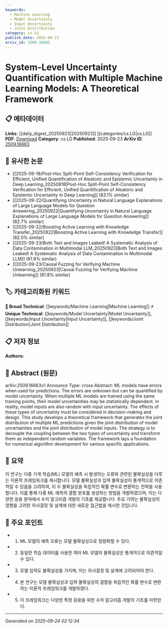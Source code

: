 ```yaml
---
keywords:
  - Machine Learning
  - Model Uncertainty
  - Input Uncertainty
  - Joint Distribution
category: cs.LG
publish_date: 2025-09-23
arxiv_id: 2509.16663
---
```


<!-- KEYWORD_LINKING_METADATA:
{
  "processed_timestamp": "2025-09-24T02:12:34.317115",
  "vocabulary_version": "1.0",
  "selected_keywords": [
    "Machine Learning",
    "Model Uncertainty",
    "Input Uncertainty",
    "Joint Distribution"
  ],
  "rejected_keywords": [],
  "similarity_scores": {
    "Machine Learning": 0.8,
    "Model Uncertainty": 0.7,
    "Input Uncertainty": 0.65,
    "Joint Distribution": 0.6
  },
  "extraction_method": "AI_prompt_based",
  "budget_applied": true,
  "candidates_json": {
    "candidates": [
      {
        "surface": "Machine Learning Models",
        "canonical": "Machine Learning",
        "aliases": [
          "ML Models",
          "Machine Learning Systems"
        ],
        "category": "broad_technical",
        "rationale": "Machine Learning is a foundational concept that connects to a wide range of technical topics.",
        "novelty_score": 0.2,
        "connectivity_score": 0.9,
        "specificity_score": 0.5,
        "link_intent_score": 0.8
      },
      {
        "surface": "Model Uncertainty",
        "canonical": "Model Uncertainty",
        "aliases": [
          "Uncertainty Quantification",
          "Prediction Uncertainty"
        ],
        "category": "unique_technical",
        "rationale": "Model Uncertainty is crucial for understanding and improving ML model predictions.",
        "novelty_score": 0.7,
        "connectivity_score": 0.6,
        "specificity_score": 0.8,
        "link_intent_score": 0.7
      },
      {
        "surface": "Input Uncertainty",
        "canonical": "Input Uncertainty",
        "aliases": [
          "Data Uncertainty",
          "Input Variability"
        ],
        "category": "unique_technical",
        "rationale": "Input Uncertainty is important for assessing the reliability of ML model inputs.",
        "novelty_score": 0.65,
        "connectivity_score": 0.55,
        "specificity_score": 0.75,
        "link_intent_score": 0.65
      },
      {
        "surface": "Joint Distribution",
        "canonical": "Joint Distribution",
        "aliases": [
          "Joint Probability Distribution",
          "Multivariate Distribution"
        ],
        "category": "unique_technical",
        "rationale": "Understanding joint distributions is key to modeling dependencies in ML predictions.",
        "novelty_score": 0.6,
        "connectivity_score": 0.7,
        "specificity_score": 0.7,
        "link_intent_score": 0.6
      }
    ],
    "ban_list_suggestions": [
      "theoretical framework",
      "decision-making",
      "design"
    ]
  },
  "decisions": [
    {
      "candidate_surface": "Machine Learning Models",
      "resolved_canonical": "Machine Learning",
      "decision": "linked",
      "scores": {
        "novelty": 0.2,
        "connectivity": 0.9,
        "specificity": 0.5,
        "link_intent": 0.8
      }
    },
    {
      "candidate_surface": "Model Uncertainty",
      "resolved_canonical": "Model Uncertainty",
      "decision": "linked",
      "scores": {
        "novelty": 0.7,
        "connectivity": 0.6,
        "specificity": 0.8,
        "link_intent": 0.7
      }
    },
    {
      "candidate_surface": "Input Uncertainty",
      "resolved_canonical": "Input Uncertainty",
      "decision": "linked",
      "scores": {
        "novelty": 0.65,
        "connectivity": 0.55,
        "specificity": 0.75,
        "link_intent": 0.65
      }
    },
    {
      "candidate_surface": "Joint Distribution",
      "resolved_canonical": "Joint Distribution",
      "decision": "linked",
      "scores": {
        "novelty": 0.6,
        "connectivity": 0.7,
        "specificity": 0.7,
        "link_intent": 0.6
      }
    }
  ]
}
-->

# System-Level Uncertainty Quantification with Multiple Machine Learning Models: A Theoretical Framework

## 📋 메타데이터

**Links**: [[daily_digest_20250923|20250923]] [[categories/cs.LG|cs.LG]]
**PDF**: [Download](https://arxiv.org/pdf/2509.16663.pdf)
**Category**: cs.LG
**Published**: 2025-09-23
**ArXiv ID**: [2509.16663](https://arxiv.org/abs/2509.16663)

## 🔗 유사한 논문
- [[2025-09-18/Post-Hoc Split-Point Self-Consistency Verification for Efficient, Unified Quantification of Aleatoric and Epistemic Uncertainty in Deep Learning_20250918|Post-Hoc Split-Point Self-Consistency Verification for Efficient, Unified Quantification of Aleatoric and Epistemic Uncertainty in Deep Learning]] (83.1% similar)
- [[2025-09-22/Quantifying Uncertainty in Natural Language Explanations of Large Language Models for Question Answering_20250922|Quantifying Uncertainty in Natural Language Explanations of Large Language Models for Question Answering]] (82.7% similar)
- [[2025-09-22/Boosting Active Learning with Knowledge Transfer_20250922|Boosting Active Learning with Knowledge Transfer]] (82.0% similar)
- [[2025-09-23/Both Text and Images Leaked! A Systematic Analysis of Data Contamination in Multimodal LLM_20250923|Both Text and Images Leaked! A Systematic Analysis of Data Contamination in Multimodal LLM]] (81.9% similar)
- [[2025-09-23/Causal Fuzzing for Verifying Machine Unlearning_20250923|Causal Fuzzing for Verifying Machine Unlearning]] (81.8% similar)

## 🏷️ 카테고리화된 키워드
**🧠 Broad Technical**: [[keywords/Machine Learning|Machine Learning]]
**⚡ Unique Technical**: [[keywords/Model Uncertainty|Model Uncertainty]], [[keywords/Input Uncertainty|Input Uncertainty]], [[keywords/Joint Distribution|Joint Distribution]]

## 📋 저자 정보

**Authors:** 

## 📄 Abstract (원문)

arXiv:2509.16663v1 Announce Type: cross 
Abstract: ML models have errors when used for predictions. The errors are unknown but can be quantified by model uncertainty. When multiple ML models are trained using the same training points, their model uncertainties may be statistically dependent. In reality, model inputs are also random with input uncertainty. The effects of these types of uncertainty must be considered in decision-making and design. This study develops a theoretical framework that generates the joint distribution of multiple ML predictions given the joint distribution of model uncertainties and the joint distribution of model inputs. The strategy is to decouple the coupling between the two types of uncertainty and transform them as independent random variables. The framework lays a foundation for numerical algorithm development for various specific applications.

## 📝 요약

이 연구는 다중 기계 학습(ML) 모델의 예측 시 발생하는 오류와 관련된 불확실성을 다루는 이론적 프레임워크를 제시합니다. 모델 불확실성과 입력 불확실성이 통계적으로 의존적일 수 있음을 고려하여, 이 두 불확실성을 독립적인 확률 변수로 변환하는 전략을 사용합니다. 이를 통해 다중 ML 예측의 결합 분포를 생성하는 방법을 개발하였으며, 이는 다양한 응용 분야에서 수치 알고리즘 개발의 기초를 제공합니다. 주요 기여는 불확실성의 영향을 고려한 의사결정 및 설계에 대한 새로운 접근법을 제시한 것입니다.

## 🎯 주요 포인트

- 1. ML 모델의 예측 오류는 모델 불확실성으로 정량화할 수 있다.
- 2. 동일한 학습 데이터를 사용한 여러 ML 모델의 불확실성은 통계적으로 의존적일 수 있다.
- 3. 모델 입력도 불확실성을 가지며, 이는 의사결정 및 설계에 고려되어야 한다.
- 4. 본 연구는 모델 불확실성과 입력 불확실성의 결합을 독립적인 확률 변수로 변환하는 이론적 프레임워크를 개발하였다.
- 5. 이 프레임워크는 다양한 특정 응용을 위한 수치 알고리즘 개발의 기초를 마련한다.


---

*Generated on 2025-09-24 02:12:34*